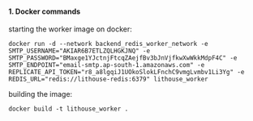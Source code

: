
#### 1. Docker commands

starting the worker image on docker:
```
docker run -d --network backend_redis_worker_network -e SMTP_USERNAME="AKIAR6B7ETLZQLHGKJNQ" -e SMTP_PASSWORD="BMaxge1YJctnjFtcqZAejfBv3bJnVjfkwXwWkkMdpF4C" -e SMTP_ENDPOINT="email-smtp.ap-south-1.amazonaws.com" -e REPLICATE_API_TOKEN="r8_a8lgqiJ1UOkoSlokLFnchC9vmgLvmbv1Li3Yg" -e REDIS_URL="redis://lithouse-redis:6379" lithouse_worker
```

building the image:
```
docker build -t lithouse_worker .
```